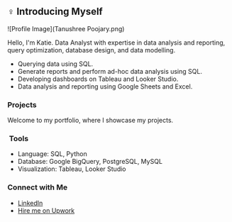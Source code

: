 ## ‍♀️ Introducing Myself

![Profile Image](Tanushree Poojary.png)

Hello, I'm Katie. Data Analyst with expertise in data analysis and reporting, query optimization, database design, and data modelling.

- Querying data using SQL.
- Generate reports and perform ad-hoc data analysis using SQL.
- Developing dashboards on Tableau and Looker Studio.
- Data analysis and reporting using Google Sheets and Excel.

### Projects

Welcome to my portfolio, where I showcase my projects.

### ️ Tools

- Language: SQL, Python
- Database: Google BigQuery, PostgreSQL, MySQL
- Visualization: Tableau, Looker Studio

### Connect with Me

- [LinkedIn](https://www.linkedin.com/in/katiehuangx/)
- [Hire me on Upwork](upwork_profile_url)
